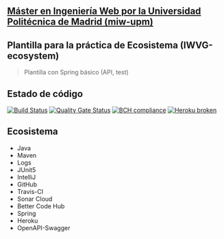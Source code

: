 ## [Máster en Ingeniería Web por la Universidad Politécnica de Madrid (miw-upm)](http://miw.etsisi.upm.es)
## Plantilla para la práctica de Ecosistema (IWVG-ecosystem)
> Plantilla con Spring básico (API, test) 
## Estado de código
[![Build Status](https://travis-ci.org/hdzdesign/carlos-ecosystem.svg?branch=develop)](https://travis-ci.org/hdzdesign/carlos-ecosystem)
[![Quality Gate Status](https://sonarcloud.io/api/project_badges/measure?project=es.upm.miw%3Acarlos-university&metric=alert_status)](https://sonarcloud.io/dashboard?id=es.upm.miw%3Acarlos-university)
[![BCH compliance](https://bettercodehub.com/edge/badge/hdzdesign/carlos-ecosystem?branch=develop)](https://bettercodehub.com/)
[![Heroku broken](https://ecosystem-socialpets.herokuapp.com/system/version-badge)](https://ecosystem-socialpets.herokuapp.com/swagger-ui.html)
## Ecosistema
* Java
* Maven
* Logs
* JUnit5
* IntelliJ
* GitHub
* Travis-CI
* Sonar Cloud
* Better Code Hub
* Spring
* Heroku
* OpenAPI-Swagger
